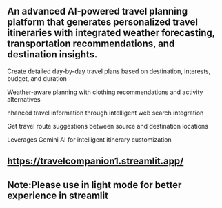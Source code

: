 ## An advanced AI-powered travel planning platform that generates personalized travel itineraries with integrated weather forecasting, transportation recommendations, and destination insights.
Create detailed day-by-day travel plans based on destination, interests, budget, and duration

Weather-aware planning with clothing recommendations and activity alternatives

nhanced travel information through intelligent web search integration

Get travel route suggestions between source and destination locations

Leverages Gemini AI for intelligent itinerary customization


## https://travelcompanion1.streamlit.app/
## Note:Please use in light mode for better experience in streamlit
